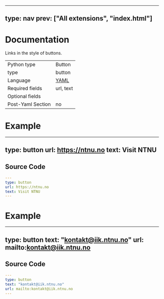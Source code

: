 



---
type: nav
prev: ["All extensions", "index.html"]
---





# Documentation

Links in the style of buttons.




<table class="table"><tbody><td>Python type</td><td>Button</td>
<tr></tr>
<td>type</td><td>button</td>
<tr></tr>
<td>Language</td><td><a href="#">YAML</a></td>
<tr></tr>
<td>Required fields</td><td>url, text</td>
<tr></tr>
<td>Optional fields</td><td></td>
<tr></tr>
<td>Post-Yaml Section</td><td>no</td>
<tr></tr></tbody></table>






# Example

---
type: button
url: https://ntnu.no
text: Visit NTNU
---






## Source Code

```yaml
---
type: button
url: https://ntnu.no
text: Visit NTNU
---
```






# Example

---
type: button
text: "kontakt@iik.ntnu.no"
url: mailto:kontakt@iik.ntnu.no
---






## Source Code

```yaml
---
type: button
text: "kontakt@iik.ntnu.no"
url: mailto:kontakt@iik.ntnu.no
---
```



